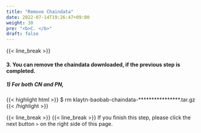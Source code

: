 ```yaml
---
title: "Remove Chaindata"
date: 2022-07-14T19:26:47+09:00
weight: 30
pre: "<b>C. </b>"
draft: false
---
```


{{< line_break >}}
#### 3. You can remove the chaindata downloaded, if the previous step is completed.

##### 1) For both CN and PN,
{{< highlight html >}}
$ rm klaytn-baobab-chaindata-****************.tar.gz
{{< /highlight >}}

{{< line_break >}}
{{< line_break >}}
If you finish this step, please click the next button ```>``` on the right side of this page.
